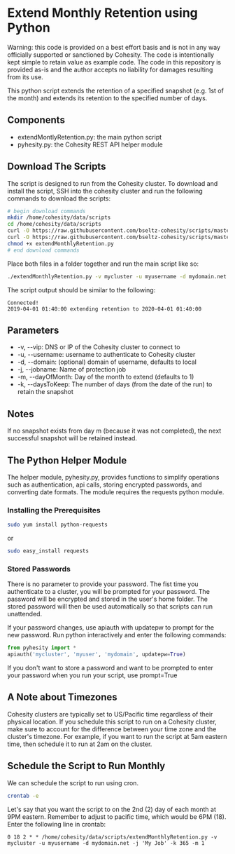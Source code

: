 # Extend Monthly Retention using Python

Warning: this code is provided on a best effort basis and is not in any way officially supported or sanctioned by Cohesity. The code is intentionally kept simple to retain value as example code. The code in this repository is provided as-is and the author accepts no liability for damages resulting from its use.

This python script extends the retention of a specified snapshot (e.g. 1st of the month) and extends its retention to the specified number of days.

## Components

* extendMontlyRetention.py: the main python script
* pyhesity.py: the Cohesity REST API helper module

## Download The Scripts

The script is designed to run from the Cohesity cluster. To download and install the script, SSH into the cohesity cluster and run the following commands to download the scripts:

```bash
# begin download commands
mkdir /home/cohesity/data/scripts
cd /home/cohesity/data/scripts
curl -O https://raw.githubusercontent.com/bseltz-cohesity/scripts/master/python/extendMonthlyRetention/extendMonthlyRetention.py
curl -O https://raw.githubusercontent.com/bseltz-cohesity/scripts/master/python/extendMonthlyRetention/pyhesity.py
chmod +x extendMonthlyRetention.py
# end download commands
```

Place both files in a folder together and run the main script like so:

```bash
./extendMonthlyRetention.py -v mycluster -u myusername -d mydomain.net -j 'My Job' -k 365 -m 1
```

The script output should be similar to the following:

```text
Connected!
2019-04-01 01:40:00 extending retention to 2020-04-01 01:40:00
```

## Parameters

* -v, --vip: DNS or IP of the Cohesity cluster to connect to
* -u, --username: username to authenticate to Cohesity cluster
* -d, --domain: (optional) domain of username, defaults to local
* -j, --jobname: Name of protection job
* -m, --dayOfMonth: Day of the month to extend (defaults to 1)
* -k, --daysToKeep: The number of days (from the date of the run) to retain the snapshot

## Notes

If no snapshot exists from day m (because it was not completed), the next successful snapshot will be retained instead.

## The Python Helper Module

The helper module, pyhesity.py, provides functions to simplify operations such as authentication, api calls, storing encrypted passwords, and converting date formats. The module requires the requests python module.

### Installing the Prerequisites

```bash
sudo yum install python-requests
```

or

```bash
sudo easy_install requests
```

### Stored Passwords

There is no parameter to provide your password. The fist time you authenticate to a cluster, you will be prompted for your password. The password will be encrypted and stored in the user's home folder. The stored password will then be used automatically so that scripts can run unattended.

If your password changes, use apiauth with updatepw to prompt for the new password. Run python interactively and enter the following commands:

```python
from pyhesity import *
apiauth('mycluster', 'myuser', 'mydomain', updatepw=True)
```

If you don't want to store a password and want to be prompted to enter your password when you run your script, use prompt=True

## A Note about Timezones

Cohesity clusters are typically set to US/Pacific time regardless of their physical location. If you schedule this script to run on a Cohesity cluster, make sure to account for the difference between your time zone and the cluster's timezone. For example, if you want to run the script at 5am eastern time, then schedule it to run at 2am on the cluster.

## Schedule the Script to Run Monthly

We can schedule the script to run using cron.

```bash
crontab -e
```

Let's say that you want the script to on the 2nd (2) day of each month at 9PM eastern. Remember to adjust to pacific time, which would be 6PM (18). Enter the following line in crontab:

```text
0 18 2 * * /home/cohesity/data/scripts/extendMonthlyRetention.py -v mycluster -u myusername -d mydomain.net -j 'My Job' -k 365 -m 1
```
